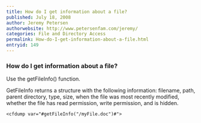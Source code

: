 ```yaml
---
title: How do I get information about a file?
published: July 18, 2008
author: Jeremy Petersen
authorwebsite: http://www.petersenfam.com/jeremy/
categories: File and Directory Access
permalink: How-do-I-get-information-about-a-file.html
entryid: 149
---
```


<h3>How do I get information about a file?</h3>

<p>
Use the getFileInfo() function.  
</p>

<p>
GetFileInfo returns a structure with the following information: filename, path, parent directory, type, size, when the file was most recently modified, whether the file has read permission, write permission, and is hidden.
</p>

<pre><code class="language-markup">&lt;cfdump var=&quot;#getFileInfo(&quot;/myFile.doc&quot;)#&quot;&gt;
</code></pre>



